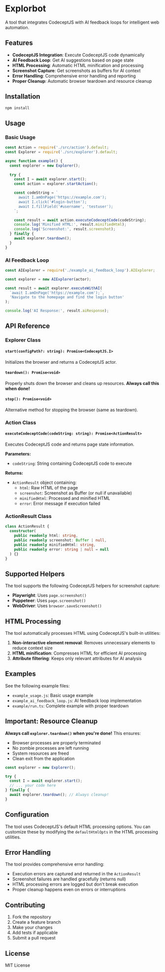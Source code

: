 # Explorbot

A tool that integrates CodeceptJS with AI feedback loops for intelligent web automation.

## Features

- **CodeceptJS Integration**: Execute CodeceptJS code dynamically
- **AI Feedback Loop**: Get AI suggestions based on page state
- **HTML Processing**: Automatic HTML minification and processing
- **Screenshot Capture**: Get screenshots as buffers for AI context
- **Error Handling**: Comprehensive error handling and reporting
- **Proper Cleanup**: Automatic browser teardown and resource cleanup

## Installation

```bash
npm install
```

## Usage

### Basic Usage

```javascript
const Action = require('./src/action').default;
const Explorer = require('./src/explorer').default;

async function example() {
  const explorer = new Explorer();
  
  try {
    const I = await explorer.start();
    const action = explorer.startAction();

    const codeString = `
      await I.amOnPage('https://example.com');
      await I.click('#login-button');
      await I.fillField('#username', 'testuser');
    `;

    const result = await action.executeCodeceptCode(codeString);
    console.log('Minified HTML:', result.minifiedHtml);
    console.log('Screenshot:', result.screenshot);
  } finally {
    await explorer.teardown();
  }
}
```

### AI Feedback Loop

```javascript
const AIExplorer = require('./example_ai_feedback_loop').AIExplorer;

const explorer = new AIExplorer(actor);

const result = await explorer.executeWithAI(
  `await I.amOnPage('https://example.com');`,
  'Navigate to the homepage and find the login button'
);

console.log('AI Response:', result.aiResponse);
```

## API Reference

### Explorer Class

#### `start(configPath?: string): Promise<CodeceptJS.I>`

Initializes the browser and returns a CodeceptJS actor.

#### `teardown(): Promise<void>`

Properly shuts down the browser and cleans up resources. **Always call this when done!**

#### `stop(): Promise<void>`

Alternative method for stopping the browser (same as teardown).

### Action Class

#### `executeCodeceptCode(codeString: string): Promise<ActionResult>`

Executes CodeceptJS code and returns page state information.

**Parameters:**
- `codeString`: String containing CodeceptJS code to execute

**Returns:**
- `ActionResult` object containing:
  - `html`: Raw HTML of the page
  - `screenshot`: Screenshot as Buffer (or null if unavailable)
  - `minifiedHtml`: Processed and minified HTML
  - `error`: Error message if execution failed

### ActionResult Class

```typescript
class ActionResult {
  constructor(
    public readonly html: string,
    public readonly screenshot: Buffer | null,
    public readonly minifiedHtml: string,
    public readonly error: string | null = null
  ) {}
}
```

## Supported Helpers

The tool supports the following CodeceptJS helpers for screenshot capture:

- **Playwright**: Uses `page.screenshot()`
- **Puppeteer**: Uses `page.screenshot()`
- **WebDriver**: Uses `browser.saveScreenshot()`

## HTML Processing

The tool automatically processes HTML using CodeceptJS's built-in utilities:

1. **Non-interactive element removal**: Removes unnecessary elements to reduce context size
2. **HTML minification**: Compresses HTML for efficient AI processing
3. **Attribute filtering**: Keeps only relevant attributes for AI analysis

## Examples

See the following example files:

- `example_usage.js`: Basic usage example
- `example_ai_feedback_loop.js`: AI feedback loop implementation
- `example/run.ts`: Complete example with proper teardown

## Important: Resource Cleanup

**Always call `explorer.teardown()` when you're done!** This ensures:

- Browser processes are properly terminated
- No zombie processes are left running
- System resources are freed
- Clean exit from the application

```javascript
const explorer = new Explorer();

try {
  const I = await explorer.start();
  // ... your code here
} finally {
  await explorer.teardown(); // Always cleanup!
}
```

## Configuration

The tool uses CodeceptJS's default HTML processing options. You can customize these by modifying the `defaultHtmlOpts` in the HTML processing utilities.

## Error Handling

The tool provides comprehensive error handling:

- Execution errors are captured and returned in the `ActionResult`
- Screenshot failures are handled gracefully (returns null)
- HTML processing errors are logged but don't break execution
- Proper cleanup happens even on errors or interruptions

## Contributing

1. Fork the repository
2. Create a feature branch
3. Make your changes
4. Add tests if applicable
5. Submit a pull request

## License

MIT License